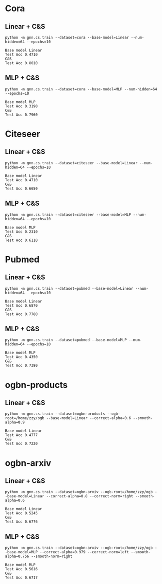 # Cora
## Linear + C&S
`python -m gnn.cs.train --dataset=cora --base-model=Linear --num-hidden=64 --epochs=10`
```
Base model Linear
Test Acc 0.4710
C&S
Test Acc 0.8010
```

## MLP + C&S
`python -m gnn.cs.train --dataset=cora --base-model=MLP --num-hidden=64 --epochs=10`
```
Base model MLP
Test Acc 0.3190
C&S
Test Acc 0.7960
```

# Citeseer
## Linear + C&S
`python -m gnn.cs.train --dataset=citeseer --base-model=Linear --num-hidden=64 --epochs=10`
```
Base model Linear
Test Acc 0.4710
C&S
Test Acc 0.6650
```

## MLP + C&S
`python -m gnn.cs.train --dataset=citeseer --base-model=MLP --num-hidden=64 --epochs=10`
```
Base model MLP
Test Acc 0.2310
C&S
Test Acc 0.6110
```

# Pubmed
## Linear + C&S
`python -m gnn.cs.train --dataset=pubmed --base-model=Linear --num-hidden=64 --epochs=10`
```
Base model Linear
Test Acc 0.6870
C&S
Test Acc 0.7780
```

## MLP + C&S
`python -m gnn.cs.train --dataset=pubmed --base-model=MLP --num-hidden=64 --epochs=10`
```
Base model MLP
Test Acc 0.4350
C&S
Test Acc 0.7380
```

# ogbn-products
## Linear + C&S
`python -m gnn.cs.train --dataset=ogbn-products --ogb-root=/home/zzy/ogb --base-model=Linear --correct-alpha=0.6 --smooth-alpha=0.9`
```
Base model Linear
Test Acc 0.4777
C&S
Test Acc 0.7220
```

# ogbn-arxiv
## Linear + C&S
`python -m gnn.cs.train --dataset=ogbn-arxiv --ogb-root=/home/zzy/ogb --base-model=Linear --correct-alpha=0.8 --correct-norm=right --smooth-alpha=0.6`
```
Base model Linear
Test Acc 0.5245
C&S
Test Acc 0.6776
```

## MLP + C&S
`python -m gnn.cs.train --dataset=ogbn-arxiv --ogb-root=/home/zzy/ogb --base-model=MLP --correct-alpha=0.979 --correct-norm=left --smooth-alpha=0.756 --smooth-norm=right`
```
Base model MLP
Test Acc 0.5616
C&S
Test Acc 0.6717
```
